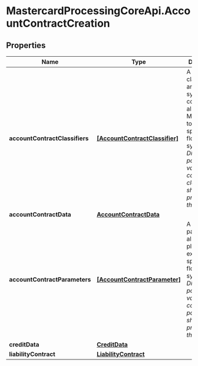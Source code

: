 # MastercardProcessingCoreApi.AccountContractCreation

## Properties

Name | Type | Description | Notes
------------ | ------------- | ------------- | -------------
**accountContractClassifiers** | [**[AccountContractClassifier]**](AccountContractClassifier.md) | A contract classifier is an additional system configuration allowing the MP platform to execute specific flows in the system.  *Disclaimer: possible values of contract classifiers shall be provided by the MP.*  | [optional] 
**accountContractData** | [**AccountContractData**](AccountContractData.md) |  | 
**accountContractParameters** | [**[AccountContractParameter]**](AccountContractParameter.md) | A contract parameters allow the MP platform to execute specific flows in the system.  *Disclaimer: possible values of contract parameters shall be provided by the MP.*  | [optional] 
**creditData** | [**CreditData**](CreditData.md) |  | [optional] 
**liabilityContract** | [**LiabilityContract**](LiabilityContract.md) |  | [optional] 


